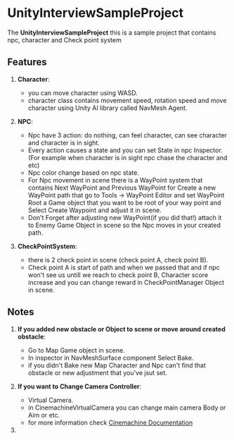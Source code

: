 # UnityInterviewSampleProject

The **UnityInterviewSampleProject** this is a sample project that contains npc, character and Check point system

## Features

1. **Character**:
   - you can move character using WASD.
   - character class contains movement speed, rotation speed and move character using Unity AI library called NavMesh Agent.

2. **NPC**:
   - Npc have 3 action: do nothing, can feel character, can see character and character is in sight.
   - Every action causes a state and you can set State in npc Inspector. (For example when character is in sight npc chase the character and etc)
   - Npc color change based on npc state. 
   - For Npc movement in scene there is a WayPoint system that contains Next WayPoint and Previous WayPoint for Create a new WayPoint path that go to Tools -> WayPoint Editor and set WayPoint Root a Game object that you want to be root of your way point and Select Create Waypoint and adjust it in scene.
   - Don't Forget after adjusting new WayPoint(if you did that!) attach it to Enemy Game Object in scene so the Npc moves in your created path.
   

3. **CheckPointSystem**:
   - there is 2 check point in scene (check point A, check point B).
   - Check point A is start of path and when we passed that and if npc won't see us untill we reach to check point B, Character score increase and you can change reward in CheckPointManager Object in scene.

## Notes

1. **If you added new obstacle or Object to scene or move around created obstacle**:
   - Go to Map Game object in scene.
   - In inspector in NavMeshSurface component Select Bake.
   - if you didn't Bake new Map Character and Npc can't find that obstacle or new adjustment that you've jsut set.

2. **If you want to Change Camera Controller**:
    - Virtual Camera.
    - in CinemachineVirtualCamera you can change main camera Body or Aim or etc.
    - for more information check [Cinemachine Documentation](https://docs.unity3d.com/Packages/com.unity.cinemachine@2.3/manual/index.html)

3. 

